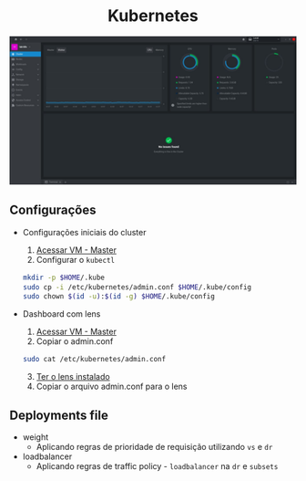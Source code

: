 <h1 align="center">Kubernetes </h1>

<p align="center">
  <img alt="k8s" src="../images/k8s-lens.jpg">
</p>

## Configurações

- Configurações iniciais do cluster
  1. [ Acessar VM - Master](/vagrant/Readme.md)
  2. Configurar o `kubectl`

    ```bash
    mkdir -p $HOME/.kube
    sudo cp -i /etc/kubernetes/admin.conf $HOME/.kube/config
    sudo chown $(id -u):$(id -g) $HOME/.kube/config
    ```
- Dashboard com lens
  1. [ Acessar VM - Master](/vagrant/Readme.md)
  2. Copiar o admin.conf

    ```bash
    sudo cat /etc/kubernetes/admin.conf
    ```
  3. [Ter o lens instalado](https://k8slens.dev/)
  4. Copiar o arquivo admin.conf para o lens

## Deployments file

  - weight
    - Aplicando regras de prioridade de requisição utilizando `vs` e `dr`
  - loadbalancer
    - Aplicando regras de traffic policy - `loadbalancer` na `dr` e `subsets`

